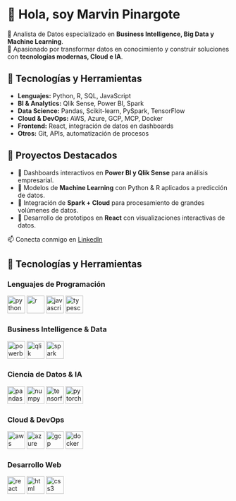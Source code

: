 # 👋 Hola, soy Marvin Pinargote  

🔹 Analista de Datos especializado en **Business Intelligence, Big Data y Machine Learning**.  
🔹 Apasionado por transformar datos en conocimiento y construir soluciones con **tecnologías modernas, Cloud e IA**.  


## 🚀 Tecnologías y Herramientas
- **Lenguajes:** Python, R, SQL, JavaScript  
- **BI & Analytics:** Qlik Sense, Power BI, Spark  
- **Data Science:** Pandas, Scikit-learn, PySpark, TensorFlow  
- **Cloud & DevOps:** AWS, Azure, GCP, MCP, Docker  
- **Frontend:** React, integración de datos en dashboards  
- **Otros:** Git, APIs, automatización de procesos  

## 📂 Proyectos Destacados
- 🔸 Dashboards interactivos en **Power BI y Qlik Sense** para análisis empresarial.  
- 🔸 Modelos de **Machine Learning** con Python & R aplicados a predicción de datos.  
- 🔸 Integración de **Spark + Cloud** para procesamiento de grandes volúmenes de datos.  
- 🔸 Desarrollo de prototipos en **React** con visualizaciones interactivas de datos.  

📫 Conecta conmigo en [LinkedIn]([https://www.linkedin.com/in/marvinpinargote])  

## 🚀 Tecnologías y Herramientas  

### Lenguajes de Programación  
<p align="left">  
  <img src="https://cdn.jsdelivr.net/gh/devicons/devicon/icons/python/python-original.svg" alt="python" width="40" height="40"/>  
  <img src="https://cdn.jsdelivr.net/gh/devicons/devicon/icons/r/r-original.svg" alt="r" width="40" height="40"/>  
  <img src="https://cdn.jsdelivr.net/gh/devicons/devicon/icons/javascript/javascript-original.svg" alt="javascript" width="40" height="40"/>  
  <img src="https://cdn.jsdelivr.net/gh/devicons/devicon/icons/typescript/typescript-original.svg" alt="typescript" width="40" height="40"/>  
</p>  

### Business Intelligence & Data  
<p align="left">  
  <img src="https://img.icons8.com/color/48/power-bi.png" alt="powerbi" width="40" height="40"/>  
  <img src="https://img.icons8.com/color/48/qlik.png" alt="qlik" width="40" height="40"/>  
  <img src="https://cdn.jsdelivr.net/gh/devicons/devicon/icons/apache/apache-original.svg" alt="spark" width="40" height="40"/>  
</p>  

### Ciencia de Datos & IA  
<p align="left">  
  <img src="https://cdn.jsdelivr.net/gh/devicons/devicon/icons/pandas/pandas-original.svg" alt="pandas" width="40" height="40"/>  
  <img src="https://cdn.jsdelivr.net/gh/devicons/devicon/icons/numpy/numpy-original.svg" alt="numpy" width="40" height="40"/>  
  <img src="https://cdn.jsdelivr.net/gh/devicons/devicon/icons/tensorflow/tensorflow-original.svg" alt="tensorflow" width="40" height="40"/>  
  <img src="https://cdn.jsdelivr.net/gh/devicons/devicon/icons/pytorch/pytorch-original.svg" alt="pytorch" width="40" height="40"/>  
</p>  

### Cloud & DevOps  
<p align="left">  
  <img src="https://cdn.jsdelivr.net/gh/devicons/devicon/icons/amazonwebservices/amazonwebservices-original.svg" alt="aws" width="40" height="40"/>  
  <img src="https://cdn.jsdelivr.net/gh/devicons/devicon/icons/azure/azure-original.svg" alt="azure" width="40" height="40"/>  
  <img src="https://cdn.jsdelivr.net/gh/devicons/devicon/icons/googlecloud/googlecloud-original.svg" alt="gcp" width="40" height="40"/>  
  <img src="https://cdn.jsdelivr.net/gh/devicons/devicon/icons/docker/docker-original.svg" alt="docker" width="40" height="40"/>  
</p>  

### Desarrollo Web  
<p align="left">  
  <img src="https://cdn.jsdelivr.net/gh/devicons/devicon/icons/react/react-original.svg" alt="react" width="40" height="40"/>  
  <img src="https://cdn.jsdelivr.net/gh/devicons/devicon/icons/html5/html5-original.svg" alt="html" width="40" height="40"/>  
  <img src="https://cdn.jsdelivr.net/gh/devicons/devicon/icons/css3/css3-original.svg" alt="css3" width="40" height="40"/>  
</p>  
